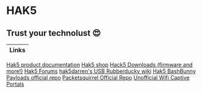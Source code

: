 # HAK5 
## Trust your technolust :heart_eyes:	

Links|
-|
[Hak5 product documentation](https://docs.hak5.org/hc/en-us)
[Hak5 shop](https://shop.hak5.org/)
[Hack5 Downloads (firmware and more!)](https://downloads.hak5.org/)
[Hak5 Forums](https://forums.hak5.org/)
[hak5darren's USB Rubberducky wiki](https://github.com/hak5darren/USB-Rubber-Ducky/wiki)
[Hak5 BashBunny Payloads official repo](https://github.com/hak5/bashbunny-payloads)
[Packetsquirrel Official Repo](https://github.com/hak5/packetsquirrel-payloads)
[Unofficial Wifi Captive Portals](https://github.com/kbeflo/evilportals)
